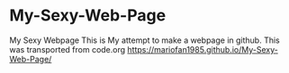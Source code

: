 # My-Sexy-Web-Page
My Sexy Webpage
This is My attempt to make a webpage in github.
This was transported from code.org
https://mariofan1985.github.io/My-Sexy-Web-Page/
